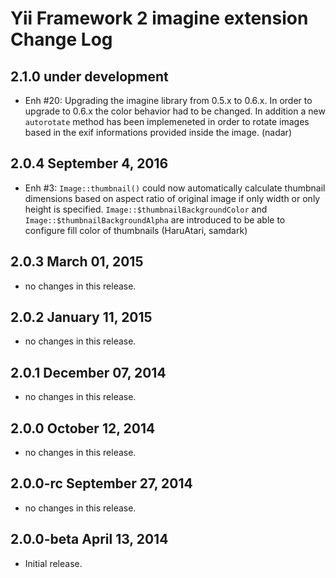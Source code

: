 Yii Framework 2 imagine extension Change Log
================================================

2.1.0 under development
-----------------------

- Enh #20: Upgrading the imagine library from 0.5.x to 0.6.x. In order to upgrade to 0.6.x the color behavior had to be
           changed. In addition a new `autorotate` method has been implemeneted in order to rotate images based in the
           exif informations provided inside the image. (nadar)


2.0.4 September 4, 2016
-----------------------

- Enh #3: `Image::thumbnail()` could now automatically calculate thumbnail dimensions based on aspect ratio of original
  image if only width or only height is specified. `Image::$thumbnailBackgroundColor` and
  `Image::$thumbnailBackgroundAlpha` are introduced to be able to configure fill color of thumbnails (HaruAtari, samdark)

2.0.3 March 01, 2015
--------------------

- no changes in this release.


2.0.2 January 11, 2015
----------------------

- no changes in this release.


2.0.1 December 07, 2014
-----------------------

- no changes in this release.


2.0.0 October 12, 2014
----------------------

- no changes in this release.


2.0.0-rc September 27, 2014
---------------------------

- no changes in this release.


2.0.0-beta April 13, 2014
-------------------------

- Initial release.
